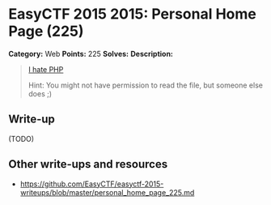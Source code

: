 # EasyCTF 2015 2015: Personal Home Page (225)

**Category:** Web
**Points:** 225
**Solves:** 
**Description:**

> [I hate PHP](http://web.easyctf.com:10200)
> 
> 
> Hint: You might not have permission to read the file, but someone else does ;)


## Write-up

(TODO)

## Other write-ups and resources

* <https://github.com/EasyCTF/easyctf-2015-writeups/blob/master/personal_home_page_225.md>

